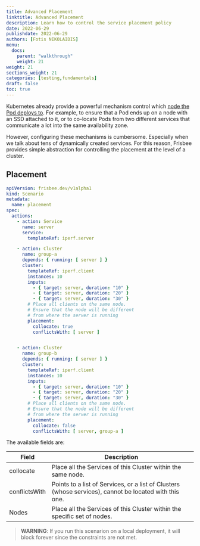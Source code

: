 ```yaml
---
title: Advanced Placement
linktitle: Advanced Placement
description: Learn how to control the service placement policy
date: 2022-06-29
publishdate: 2022-06-29
authors: [Fotis NIKOLAIDIS]
menu:
  docs:
    parent: "walkthrough"
    weight: 21
weight: 21
sections_weight: 21
categories: [testing,fundamentals]
draft: false
toc: true
---
```



Kubernetes already provide a powerful mechanism control  which [node the Pod deploys to](https://kubernetes.io/docs/concepts/scheduling-eviction/assign-pod-node/). For example, to ensure that a Pod ends up on a node  with an SSD attached to it, or to co-locate Pods from two different services that communicate a lot into the same availability zone.


However, configuring these mechanisms is cumbersome. Especially when we talk about tens of dynamically created services. For this reason, Frisbee provides simple abstraction for controlling the placement at the level of a cluster.


## Placement


```yaml
apiVersion: frisbee.dev/v1alpha1
kind: Scenario
metadata:
  name: placement
spec:
  actions:
    - action: Service
      name: server
      service:
        templateRef: iperf.server

    - action: Cluster
      name: group-a
      depends: { running: [ server ] }
      cluster:
        templateRef: iperf.client
        instances: 10
        inputs:
          - { target: server, duration: "10" }
          - { target: server, duration: "20" }
          - { target: server, duration: "30" }
        # Place all clients on the same node.
        # Ensure that the node will be different
        # from where the server is running
        placement:
          collocate: true
          conflictsWith: [ server ]


    - action: Cluster
      name: group-b
      depends: { running: [ server ] }
      cluster:
        templateRef: iperf.client
        instances: 10
        inputs:
          - { target: server, duration: "10" }
          - { target: server, duration: "20" }
          - { target: server, duration: "30" }
        # Place all clients on the same node.
        # Ensure that the node will be different
        # from where the server is running
        placement:
          collocate: false
          conflictsWith: [ server, group-a ]
```


The available fields are:


| Field         | Description                                                  |
| ------------- | ------------------------------------------------------------ |
| collocate     | Place all the Services of this Cluster within the same node. |
| conflictsWith | Points to a list of Services, or a list of Clusters (whose services), cannot be located with this one. |
| Nodes         | Place all the Services of this Cluster within the specific set of nodes. |


> **WARNING**: If you run this scenarion on a local deployment, it will block forever since the constraints are not met.
